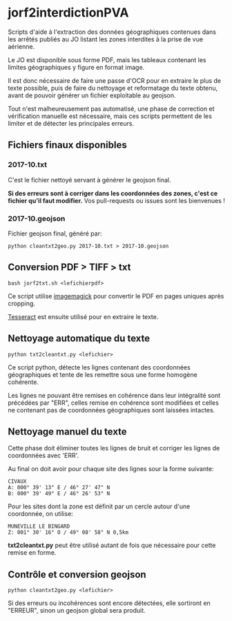 # jorf2interdictionPVA

Scripts d'aide à l'extraction des données géographiques contenues dans les arrêtés publiés au JO listant les zones interdites à la prise de vue aérienne.

Le JO est disponible sous forme PDF, mais les tableaux contenant les limites géographiques y figure en format image.

Il est donc nécessaire de faire une passe d'OCR pour en extraire le plus de texte possible, puis de faire du nettoyage et reformatage du texte obtenu, avant de pouvoir générer un fichier exploitable au geojson.

Tout n'est malheureusement pas automatisé, une phase de correction et vérification manuelle est nécessaire, mais ces scripts permettent de les limiter et de détecter les principales erreurs.

## Fichiers finaux disponibles

### 2017-10.txt

C'est le fichier nettoyé servant à générer le geojson final.

**Si des erreurs sont à corriger dans les coordonnées des zones, c'est ce fichier qu'il faut modifier.** Vos pull-requests ou issues sont les bienvenues !

### 2017-10.geojson

Fichier geojson final, généré par:

`python cleantxt2geo.py 2017-10.txt > 2017-10.geojson`

## Conversion PDF > TIFF > txt

`bash jorf2txt.sh <lefichierpdf>`

Ce script utilise [imagemagick](https://imagemagick.org) pour convertir le PDF en pages uniques après cropping.

[Tesseract](https://tesseract-ocr.github.io/) est ensuite utilisé pour en extraire le texte.

## Nettoyage automatique du texte

`python txt2cleantxt.py <lefichier>`

Ce script python, détecte les lignes contenant des coordonnées géographiques et tente de les remettre sous une forme homogène cohérente.

Les lignes ne pouvant être remises en cohérence dans leur intégralité sont précédées par "ERR", celles remise en cohérence sont modifiées et celles ne contenant pas de coordonnées géographiques sont laissées intactes.

## Nettoyage manuel du texte

Cette phase doit éliminer toutes les lignes de bruit et corriger les lignes de coordonnées avec 'ERR'.

Au final on doit avoir pour chaque site des lignes sour la forme suivante:

```
CIVAUX
A: 000° 39' 13" E / 46° 27' 47" N
B: 000° 39' 49" E / 46° 26' 53" N
```

Pour les sites dont la zone est définit par un cercle autour d'une coordonnée, on utilise:

```
MUNEVILLE LE BINGARD
Z: 001° 30' 16" O / 49° 08' 58" N 0,5km
```

**txt2cleantxt.py** peut être utilisé autant de fois que nécessaire pour cette remise en forme.

## Contrôle et conversion geojson

`python cleantxt2geo.py <lefichier>`

Si des erreurs ou incohérences sont encore détectées, elle sortiront en "ERREUR", sinon un geojson global sera produit.

